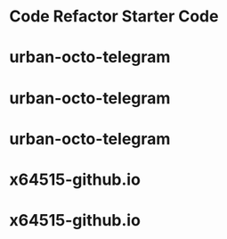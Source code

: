 # Code Refactor Starter Code
# urban-octo-telegram
# urban-octo-telegram
# urban-octo-telegram
# x64515-github.io
# x64515-github.io
